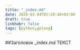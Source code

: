 ```yaml
---
title: "_index.md"  
date: 2020-02-04T01:20:48+03:00  
draft: true
linkhabr: false  
tags: [python,golang]  
---  
```


##Заголовок 
_index.md ТЕКСТ